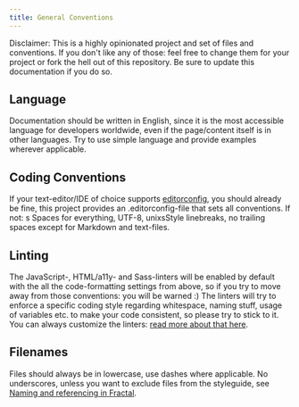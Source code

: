 ```yaml
---
title: General Conventions
---
```


Disclaimer: This is a highly opinionated project and set of files and
conventions. If you don't like any of those: feel free to change them
for your project or fork the hell out of this repository. Be sure to
update this documentation if you do so.

## Language

Documentation should be written in English, since it is the most
accessible language for developers worldwide, even if the page/content
itself is in other languages. Try to use simple language and provide
examples wherever applicable.

## Coding Conventions

If your text-editor/IDE of choice supports
[editorconfig](http://editorconfig.org), you should already be fine,
this project provides an .editorconfig-file that sets all conventions.
If not: s Spaces for everything, UTF-8, unixsStyle linebreaks, no
trailing spaces except for Markdown and text-files.

## Linting

The JavaScript-, HTML/a11y- and Sass-linters will be enabled by default
with the all the code-formatting settings from above, so if you try to
move away from those conventions: you will be warned :) The linters will
try to enforce a specific coding style regarding whitespace, naming
stuff, usage of variables etc. to make your code consistent, so please
try to stick to it. You can always customize the linters:
[read more about that here](docs/development/linting).

## Filenames

Files should always be in lowercase, use dashes where applicable. No
underscores, unless you want to exclude files from the styleguide, see
[Naming and referencing in Fractal](https://fractal.build/guide/core-concepts/naming).
